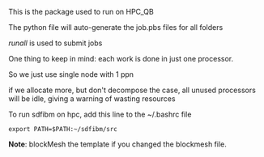 This is the package used to run on HPC_QB

The python file will auto-generate the job.pbs files for all folders

*runall* is used to submit jobs

One thing to keep in mind: each work is done in just one processor.

So we just use single node with 1 ppn

if we allocate more, but don't decompose the case, all unused processors will be idle, giving a warning of wasting resources

To run sdfibm on hpc, add this line to the ~/.bashrc file
```
export PATH=$PATH:~/sdfibm/src
```

**Note**: blockMesh the template if you changed the blockmesh file.
